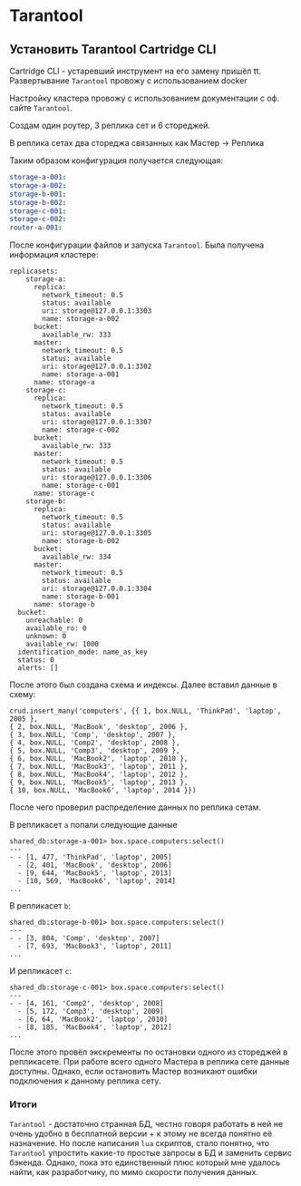 # Tarantool

## Установить Tarantool Cartridge CLI

Cartridge CLI - устаревший инструмент на его замену пришёл tt. 
Развертывание `Tarantool` провожу с использованием docker

Настройку кластера провожу с использованием документации с оф. сайте `Tarantool`. 

Создам один роутер, 3 реплика сет и 6 стореджей.

В реплика сетах два стореджа связанных как Мастер -> Реплика

Таким образом конфигурация получается следующая: 

```yaml
storage-a-001:
storage-a-002:
storage-b-001:
storage-b-002:
storage-c-001:
storage-c-002:
router-a-001:
```

После конфигурации файлов и запуска `Tarantool`. 
Была получена информация кластере:
```shell
replicasets:
    storage-a:
      replica:
        network_timeout: 0.5
        status: available
        uri: storage@127.0.0.1:3303
        name: storage-a-002
      bucket:
        available_rw: 333
      master:
        network_timeout: 0.5
        status: available
        uri: storage@127.0.0.1:3302
        name: storage-a-001
      name: storage-a
    storage-c:
      replica:
        network_timeout: 0.5
        status: available
        uri: storage@127.0.0.1:3307
        name: storage-c-002
      bucket:
        available_rw: 333
      master:
        network_timeout: 0.5
        status: available
        uri: storage@127.0.0.1:3306
        name: storage-c-001
      name: storage-c
    storage-b:
      replica:
        network_timeout: 0.5
        status: available
        uri: storage@127.0.0.1:3305
        name: storage-b-002
      bucket:
        available_rw: 334
      master:
        network_timeout: 0.5
        status: available
        uri: storage@127.0.0.1:3304
        name: storage-b-001
      name: storage-b
  bucket:
    unreachable: 0
    available_ro: 0
    unknown: 0
    available_rw: 1000
  identification_mode: name_as_key
  status: 0
  alerts: []
```

После этого был создана схема и индексы. 
Далее вставил данные в схему: 
```shell
crud.insert_many('computers', {{ 1, box.NULL, 'ThinkPad', 'laptop', 2005 },
{ 2, box.NULL, 'MacBook', 'desktop', 2006 },
{ 3, box.NULL, 'Comp', 'desktop', 2007 },
{ 4, box.NULL, 'Comp2', 'desktop', 2008 },
{ 5, box.NULL, 'Comp3', 'desktop', 2009 },
{ 6, box.NULL, 'MacBook2', 'laptop', 2010 },
{ 7, box.NULL, 'MacBook3', 'laptop', 2011 },
{ 8, box.NULL, 'MacBook4', 'laptop', 2012 },
{ 9, box.NULL, 'MacBook5', 'laptop', 2013 },
{ 10, box.NULL, 'MacBook6', 'laptop', 2014 }})
```

После чего проверил распределение данных по реплика сетам.

В репликасет `a` попали следующие данные
```shell
shared_db:storage-a-001> box.space.computers:select()
---
- - [1, 477, 'ThinkPad', 'laptop', 2005]
  - [2, 401, 'MacBook', 'desktop', 2006]
  - [9, 644, 'MacBook5', 'laptop', 2013]
  - [10, 569, 'MacBook6', 'laptop', 2014]
...

```

В репликасет `b`:
```shell
shared_db:storage-b-001> box.space.computers:select()
---
- - [3, 804, 'Comp', 'desktop', 2007]
  - [7, 693, 'MacBook3', 'laptop', 2011]
...
```

И репликасет `c`:

```shell
shared_db:storage-c-001> box.space.computers:select()
---
- - [4, 161, 'Comp2', 'desktop', 2008]
  - [5, 172, 'Comp3', 'desktop', 2009]
  - [6, 64, 'MacBook2', 'laptop', 2010]
  - [8, 185, 'MacBook4', 'laptop', 2012]
...
```

После этого провёл экскременты по остановки одного из стореджей в репликасете.
При работе всего одного Мастера в реплика сете данные доступны.
Однако, если остановить Мастер возникают ошибки подключения к данному реплика сету.

### Итоги

`Tarantool` - достаточно странная БД, честно говоря работать в ней не очень удобно в бесплатной версии + к этому не всегда понятно её назначение.
Но после написания `lua` скриптов, стало понятно, что `Tarantool` упростить какие-то простые запросы в БД и заменить сервис бэкенда. 
Однако, пока это единственный плюс который мне удалось найти, как разработчику, по мимо скорости получения данных.
